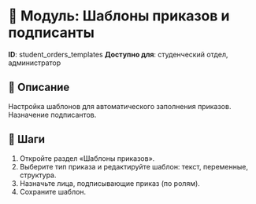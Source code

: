 # 📘 Модуль: Шаблоны приказов и подписанты
**ID**: student_orders_templates
**Доступно для**: студенческий отдел, администратор

## 📝 Описание
Настройка шаблонов для автоматического заполнения приказов. Назначение подписантов.

## 🩜 Шаги
1. Откройте раздел «Шаблоны приказов».
2. Выберите тип приказа и редактируйте шаблон: текст, переменные, структура.
3. Назначьте лица, подписывающие приказ (по ролям).
4. Сохраните шаблон.

